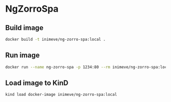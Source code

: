 # NgZorroSpa

## Build image

```bash
docker build -t inimeve/ng-zorro-spa:local .
```

## Run image

```bash
docker run --name ng-zorro-spa -p 1234:80 --rm inimeve/ng-zorro-spa:local
```

## Load image to KinD

```bash
kind load docker-image inimeve/ng-zorro-spa:local
```
